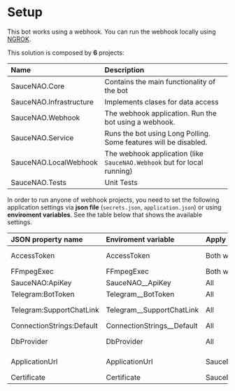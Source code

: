 # Setup

This bot works using a webhook. You can run the webhook locally using [NGROK](https://ngrok.com/).

This solution is composed by **6** projects:

| Name                    | Description                                                             |
| :---------------------- | :---------------------------------------------------------------------- |
| SauceNAO.Core           | Contains the main functionality of the bot                              |
| SauceNAO.Infrastructure | Implements clases for data access                                       |
| SauceNAO.Webhook        | The webhook application. Run the bot using a webhook.                   |
| SauceNAO.Service        | Runs the bot using Long Polling. Some features will be disabled.        |
| SauceNAO.LocalWebhook   | The webhook application (like `SauceNAO.Webhook` but for local running) |
| SauceNAO.Tests          | Unit Tests                                                              |

In order to run anyone of webhook projects, you need to set the following application settings via **json file** (`secrets.json`, `application.json`) or using **enviroment variables**. See the table below that shows the available settings.

| JSON property name        | Enviroment variable          | Apply to         | Description                                                 |
| :------------------------ | :--------------------------- | :--------------- | :---------------------------------------------------------- |
| AccessToken               | AccessToken                  | Both webhooks    | Your webhook secret token specified by you.                 |
| FFmpegExec                | FFmpegExec                   | Both webhooks    | The ffmpeg path executable.                                 |
| SauceNAO:ApiKey           | SauceNAO\_\_ApiKey           | All              | You apikey for SauceNAO API.                                |
| Telegram:BotToken         | Telegram\_\_BotToken         | All              | You bot token.                                              |
| Telegram:SupportChatLink  | Telegram\_\_SupportChatLink  | All              | Support chat link. (<https://t.me/+8NJMCbRmiTk2Yjkx>)       |
| ConnectionStrings:Default | ConnectionStrings\_\_Default | All              | The connection string to database.                          |
| DbProvider                | DbProvider                   | All              | Database provider. Can be 'sqlite' (default) or 'sqlserver' |
| ApplicationUrl            | ApplicationUrl               | SauceNAO.Webhook | Your webhook base url. (<https://example.com>)              |
| Certificate               | Certificate                  | SauceNAO.Webhook | Optional. Certificate path                                  |
